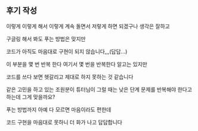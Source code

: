## 후기 작성

이렇게 이렇게 해서 이렇게 계속 돌면서 저렇게 하면 되겠구나 생각은 잘하고

구글링 해서 봐도 푸는 방법은 맞지만

코드가 아직도 마음대로 구현이 되지 않습니다,,,(답답...)

이 부분을 몇 번 반복 한다 여기서 몇 번을 반복한다 알고는 있지만

코드를 쓰다 보면 헷갈리고 제대로 하지 못하는 것 같습니다

같은 고민을 하고 있는 조원분이 튜터님이 그럴 때는 낮은 단계 문제를 반복해야 한다고 하는데 그게 맞을까요?

푸는 방법까지 아예 다 모르면 마음이라도 편한데

코드 구현을 마음대로 못하니 더 화가 나고 답답합니다